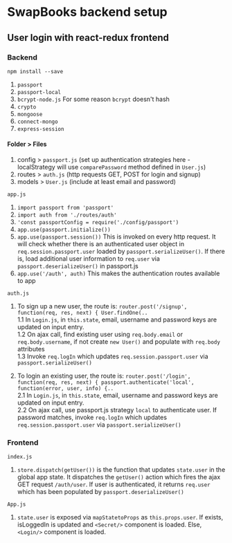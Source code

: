 # SwapBooks backend setup

## User login with react-redux frontend

### Backend

`npm install --save`
1. `passport`
2. `passport-local`
3. `bcrypt-node.js` For some reason `bcrypt` doesn't hash
4. `crypto`
5. `mongoose`
6. `connect-mongo`
7. `express-session`


#### Folder > Files
1. config > `passport.js` (set up authentication strategies here - localStrategy will use `comparePassword` method defined in `User.js`)
2. routes > `auth.js` (http requests GET, POST for login and signup)
3. models > `User.js` (include at least email and password)


`app.js`
1. `import passport from 'passport'`
2. `import auth from './routes/auth'`
3. `'const passportConfig = require('./config/passport')`  
4. `app.use(passport.initialize())`  
5. `app.use(passport.session())` This is invoked on every http request. It will check whether there is an authenticated user object in `req.session.passport.user` loaded by `passport.serializeUser()`. If there is, load additional user information to `req.user` via `passport.deserializeUser()` in passport.js  
6. `app.use('/auth', auth)` This makes the authentication routes available to app


`auth.js`
1. To sign up a new user, the route is:
`router.post('/signup', function(req, res, next) {
    User.findOne(..`  
  1.1   In `Login.js`, in `this.state`, email, username and password keys are updated on input entry.  
  1.2   On ajax call, find existing user using `req.body.email` or `req.body.username`, if not create `new User()` and populate with `req.body` attributes  
  1.3   Invoke `req.logIn` which updates `req.session.passport.user` via `passport.serializeUser()`  

2. To login an existing user, the route is:
`router.post('/login', function(req, res, next) {
    passport.authenticate('local', function(error, user, info) {..`  
  2.1   In `Login.js`, in `this.state`, email, username and password keys are updated on input entry.  
  2.2   On ajax call, use passport.js strategy `local` to authenticate user. If password matches, invoke `req.logIn` which updates `req.session.passport.user` via `passport.serializeUser()`


### Frontend


`index.js`
1. `store.dispatch(getUser())` is the function that updates `state.user` in the global app state. It dispatches the `getUser()` action which fires the ajax GET request `/auth/user`. If user is authenticated, it returns `req.user` which has been populated by `passport.deserializeUser()`


`App.js`
1. `state.user` is exposed via `mapStatetoProps` as `this.props.user`. If exists, isLoggedIn is updated and `<Secret/>` component is loaded. Else, `<Login/>` component is loaded.
